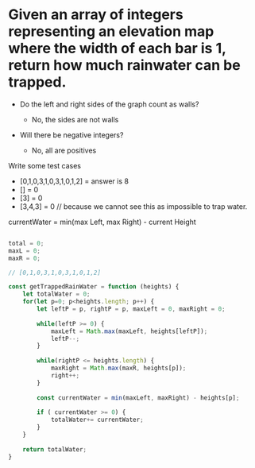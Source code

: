 # Given an array of integers representing an elevation map where the width of each bar is 1, return how much rainwater can be trapped.



* Do the left and right sides of the graph count as walls?
  * No, the sides are not walls

* Will there be negative integers?
  * No, all are positives

Write some test cases

* [0,1,0,3,1,0,3,1,0,1,2] = answer is 8
* [] = 0
* [3] = 0
* [3,4,3] = 0 // because we cannot see this as impossible to trap water.


currentWater = min(max Left, max Right) - current Height 

```javascript

total = 0; 
maxL = 0;
maxR = 0;

// [0,1,0,3,1,0,3,1,0,1,2] 

const getTrappedRainWater = function (heights) {
    let totalWater = 0;
    for(let p=0; p<heights.length; p++) {
        let leftP = p, rightP = p, maxLeft = 0, maxRight = 0;
        
        while(leftP >= 0) {
            maxLeft = Math.max(maxLeft, heights[leftP]);
            leftP--;
        }
        
        while(rightP <= heights.length) {
            maxRight = Math.max(maxR, heights[p]);
            right++;
        }
        
        const currentWater = min(maxLeft, maxRight) - heights[p];
        
        if ( currentWater >= 0) {
            totalWater+= currentWater;
        }
    }
    
    return totalWater;
}

```





